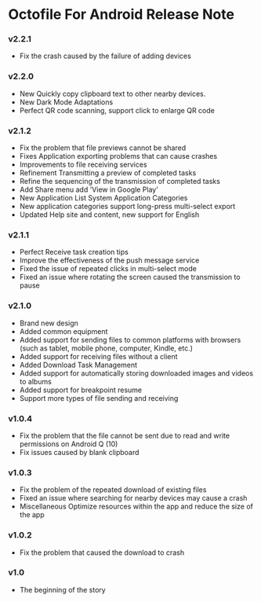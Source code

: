 # Octofile For Android Release Note

### v2.2.1

- Fix the crash caused by the failure of adding devices

### v2.2.0

- New Quickly copy clipboard text to other nearby devices.
- New Dark Mode Adaptations
- Perfect QR code scanning, support click to enlarge QR code

### v2.1.2

- Fix the problem that file previews cannot be shared
- Fixes Application exporting problems that can cause crashes
- Improvements to file receiving services
- Refinement Transmitting a preview of completed tasks
- Refine the sequencing of the transmission of completed tasks
- Add Share menu add 'View in Google Play'
- New Application List System Application Categories
- New application categories support long-press multi-select export
- Updated Help site and content, new support for English

### v2.1.1

- Perfect Receive task creation tips
- Improve the effectiveness of the push message service
- Fixed the issue of repeated clicks in multi-select mode
- Fixed an issue where rotating the screen caused the transmission to pause

### v2.1.0

- Brand new design
- Added common equipment
- Added support for sending files to common platforms with browsers (such as tablet, mobile phone, computer, Kindle, etc.)
- Added support for receiving files without a client
- Added Download Task Management
- Added support for automatically storing downloaded images and videos to albums
- Added support for breakpoint resume
- Support more types of file sending and receiving

### v1.0.4

- Fix the problem that the file cannot be sent due to read and write permissions on Android Q (10)
- Fix issues caused by blank clipboard

### v1.0.3

- Fix the problem of the repeated download of existing files
- Fixed an issue where searching for nearby devices may cause a crash
- Miscellaneous Optimize resources within the app and reduce the size of the app

### v1.0.2

- Fix the problem that caused the download to crash

### v1.0

- The beginning of the story
